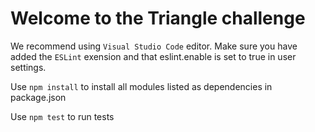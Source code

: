 # Welcome to the Triangle challenge

We recommend using `Visual Studio Code` editor. Make sure you have added the `ESLint` exension and that eslint.enable is set to true in user settings. 

Use `npm install` to install all modules listed as dependencies in package.json

Use `npm test` to run tests
